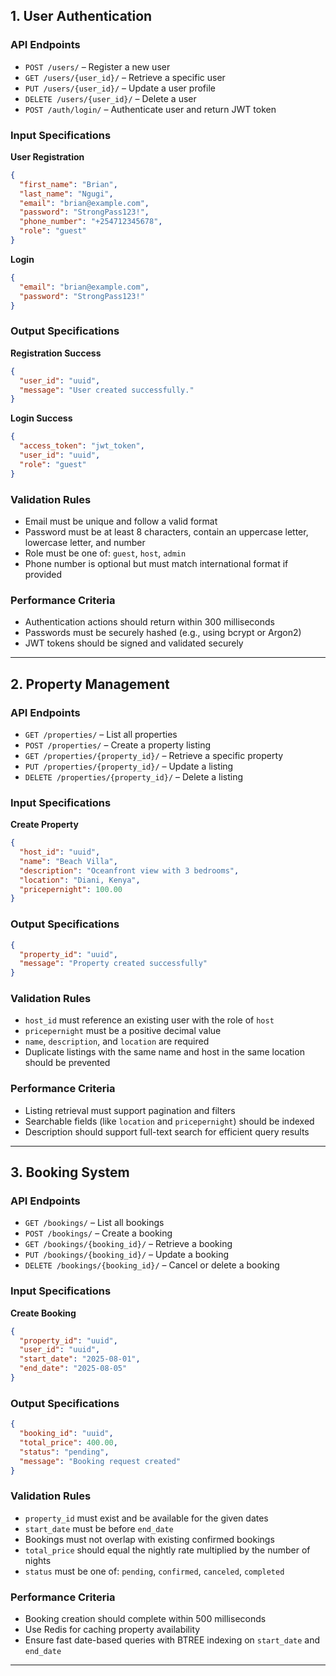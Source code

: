 ## **1. User Authentication**

### API Endpoints

* `POST /users/` – Register a new user
* `GET /users/{user_id}/` – Retrieve a specific user
* `PUT /users/{user_id}/` – Update a user profile
* `DELETE /users/{user_id}/` – Delete a user
* `POST /auth/login/` – Authenticate user and return JWT token

### Input Specifications

**User Registration**

```json
{
  "first_name": "Brian",
  "last_name": "Ngugi",
  "email": "brian@example.com",
  "password": "StrongPass123!",
  "phone_number": "+254712345678",
  "role": "guest"
}
```

**Login**

```json
{
  "email": "brian@example.com",
  "password": "StrongPass123!"
}
```

### Output Specifications

**Registration Success**

```json
{
  "user_id": "uuid",
  "message": "User created successfully."
}
```

**Login Success**

```json
{
  "access_token": "jwt_token",
  "user_id": "uuid",
  "role": "guest"
}
```

### Validation Rules

* Email must be unique and follow a valid format
* Password must be at least 8 characters, contain an uppercase letter, lowercase letter, and number
* Role must be one of: `guest`, `host`, `admin`
* Phone number is optional but must match international format if provided

### Performance Criteria

* Authentication actions should return within 300 milliseconds
* Passwords must be securely hashed (e.g., using bcrypt or Argon2)
* JWT tokens should be signed and validated securely

---

## **2. Property Management**

### API Endpoints

* `GET /properties/` – List all properties
* `POST /properties/` – Create a property listing
* `GET /properties/{property_id}/` – Retrieve a specific property
* `PUT /properties/{property_id}/` – Update a listing
* `DELETE /properties/{property_id}/` – Delete a listing

### Input Specifications

**Create Property**

```json
{
  "host_id": "uuid",
  "name": "Beach Villa",
  "description": "Oceanfront view with 3 bedrooms",
  "location": "Diani, Kenya",
  "pricepernight": 100.00
}
```

### Output Specifications

```json
{
  "property_id": "uuid",
  "message": "Property created successfully"
}
```

### Validation Rules

* `host_id` must reference an existing user with the role of `host`
* `pricepernight` must be a positive decimal value
* `name`, `description`, and `location` are required
* Duplicate listings with the same name and host in the same location should be prevented

### Performance Criteria

* Listing retrieval must support pagination and filters
* Searchable fields (like `location` and `pricepernight`) should be indexed
* Description should support full-text search for efficient query results

---

## **3. Booking System**

### API Endpoints

* `GET /bookings/` – List all bookings
* `POST /bookings/` – Create a booking
* `GET /bookings/{booking_id}/` – Retrieve a booking
* `PUT /bookings/{booking_id}/` – Update a booking
* `DELETE /bookings/{booking_id}/` – Cancel or delete a booking

### Input Specifications

**Create Booking**

```json
{
  "property_id": "uuid",
  "user_id": "uuid",
  "start_date": "2025-08-01",
  "end_date": "2025-08-05"
}
```

### Output Specifications

```json
{
  "booking_id": "uuid",
  "total_price": 400.00,
  "status": "pending",
  "message": "Booking request created"
}
```

### Validation Rules

* `property_id` must exist and be available for the given dates
* `start_date` must be before `end_date`
* Bookings must not overlap with existing confirmed bookings
* `total_price` should equal the nightly rate multiplied by the number of nights
* `status` must be one of: `pending`, `confirmed`, `canceled`, `completed`

### Performance Criteria

* Booking creation should complete within 500 milliseconds
* Use Redis for caching property availability
* Ensure fast date-based queries with BTREE indexing on `start_date` and `end_date`

---
